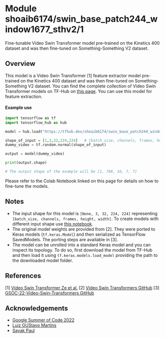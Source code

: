 # Module shoaib6174/swin_base_patch244_window1677_sthv2/1
Fine-tunable Video Swin Transformer model pre-trained on the Kinetics 400 dataset and was then fine-tuned on Something-Something V2 dataset.
<!-- asset-path: https://gsoc4108768259.blob.core.windows.net/azureml-blobstore-cf8fa289-ef6f-4db3-b097-1d65257e5a14/swin_base_patch244_window1677_sthv2_tf.tar.gz -->
<!-- task: video-feature-extraction -->
<!-- network-architecture: video-swin-transformer -->
<!-- format: saved_model_2 -->
<!-- fine-tunable: true -->
<!-- license: mit -->
<!-- colab: https://colab.research.google.com/drive/1G05XzCNccm9XtMGvYjaeUIliq-z0-Ect -->
## Overview
This model is a Video Swin Transformer [1] feature extractor model pre-trained on the Kinetics 400 dataset and was then fine-tuned on Something-Something V2 dataset. You can find the complete
collection of Video Swin Transformer models on TF-Hub on [this page](https://tfhub.dev/shoaib6174/collections/video_swin_transformer).
You can use this model for feature extraction. 

#### Example use

```python
import tensorflow as tf
import tensorflow_hub as hub

model = hub.load("https://tfhub.dev/shoaib6174/swin_base_patch244_window1677_sthv2/1")

shape_of_input = [1,3,32,224,224]   # [batch_size, channels, frames, height, width]
dummy_video = tf.random.normal(shape_of_input)

output = model(dummy_video)

print(output.shape)

# The output shape of the example will be [1, 768, 16, 7, 7]
```
Please refer to the Colab Notebook linked on this page for details on how to fine-tune the models.

## Notes
* The input shape for this model is `[None, 3, 32, 224, 224]` representing `[batch_size, channels, frames, height, width]`. To create models with different input shape use [this notebook](https://colab.research.google.com/drive/1sZIM7_OV1__CFV-WSQguOOZ8VyOsDaGM).
* The original model weights are provided from [2]. They were ported to Keras models
(`tf.keras.Model`) and then serialized as TensorFlow SavedModels. The porting
steps are available in [3].
* The model can be unrolled into a standard Keras model and you can inspect its topology.
To do so, first download the model from TF-Hub and then load it using `tf.keras.models.load_model`
providing the path to the downloaded model folder.


## References
[1] [Video Swin Transformer Ze et al.](https://arxiv.org/abs/2106.13230)
[2] [Video Swin Transformers GitHub](https://github.com/SwinTransformer/Video-Swin-Transformerr)
[3] [GSOC-22-Video-Swin-Transformers GitHub](https://github.com/shoaib6174/GSOC-22-Video-Swin-Transformers)

## Acknowledgements
* [Google Summer of Code 2022](https://summerofcode.withgoogle.com/)
* [Luiz GUStavo Martins](https://www.linkedin.com/in/luiz-gustavo-martins-64ab5891/)
* [Sayak Paul](https://www.linkedin.com/in/sayak-paul/)

